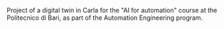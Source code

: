 Project of a digital twin in Carla for the "AI for automation" course at the Politecnico di Bari, as part of the Automation Engineering program.
